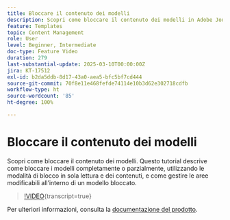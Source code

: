 ```yaml
---
title: Bloccare il contenuto dei modelli
description: Scopri come bloccare il contenuto dei modelli in Adobe Journey Optimizer (AJO). Questo tutorial descrive come bloccare i modelli completamente o parzialmente, utilizzando le modalità di blocco in sola lettura e dei contenuti, e come gestire le aree modificabili all’interno di un modello bloccato.
feature: Templates
topic: Content Management
role: User
level: Beginner, Intermediate
doc-type: Feature Video
duration: 279
last-substantial-update: 2025-03-10T00:00:00Z
jira: KT-17512
exl-id: b2da5ddb-8d17-43a0-aea5-bfc5bf7cd444
source-git-commit: 70f8e11e468fefde74114e10b3d62e302718cdfb
workflow-type: ht
source-wordcount: '85'
ht-degree: 100%

---
```


# Bloccare il contenuto dei modelli

Scopri come bloccare il contenuto dei modelli. Questo tutorial descrive come bloccare i modelli completamente o parzialmente, utilizzando le modalità di blocco in sola lettura e dei contenuti, e come gestire le aree modificabili all’interno di un modello bloccato.

>[!VIDEO](https://video.tv.adobe.com/v/3451615/?learn=on&enablevpops&captions=ita){transcript=true}

Per ulteriori informazioni, consulta la [documentazione del prodotto](https://experienceleague.adobe.com/it/docs/journey-optimizer/using/content-management/content-templates/content-locking).
